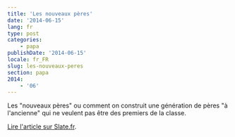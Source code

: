 ```yaml
---
title: 'Les nouveaux pères'
date: '2014-06-15'
lang: fr
type: post
categories:
    - papa
publishDate: '2014-06-15'
locale: fr_FR
slug: les-nouveaux-peres
section: papa
2014:
    - '06'
---
```


Les "nouveaux pères" ou comment on construit une génération de pères "à l'ancienne" qui ne veulent pas être des premiers de la classe.

[Lire l'article sur Slate.fr](http://www.slate.fr/story/88063/les-nouveaux-peres-ne-sont-pas-des-gens-fabuleux).
